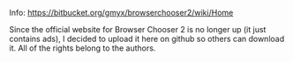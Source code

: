 Info: https://bitbucket.org/gmyx/browserchooser2/wiki/Home

Since the official website for Browser Chooser 2 is no longer up (it just contains ads), I decided to upload it here on github so others can download it. All of the rights belong to the authors.

